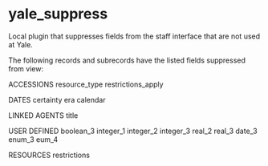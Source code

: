 # yale_suppress
Local plugin that suppresses fields from the staff interface that are not used at Yale.

The following records and subrecords have the listed fields suppressed from view:

ACCESSIONS
resource_type
restrictions_apply

DATES
certainty
era
calendar

LINKED AGENTS
title

USER DEFINED
boolean_3
integer_1
integer_2
integer_3
real_2
real_3
date_3
enum_3
eum_4

RESOURCES
restrictions

